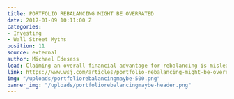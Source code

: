 ```yaml
---
title: PORTFOLIO REBALANCING MIGHT BE OVERRATED
date: 2017-01-09 10:11:00 Z
categories:
- Investing
- Wall Street Myths
position: 11
source: external
author: Michael Edesess
lead: Claiming an overall financial advantage for rebalancing is misleading.
link: https://www.wsj.com/articles/portfolio-rebalancing-might-be-overrated-1483931101
img: "/uploads/portfoliorebalancingmaybe-500.png"
banner_img: "/uploads/portfoliorebalancingmaybe-header.png"
---
```


